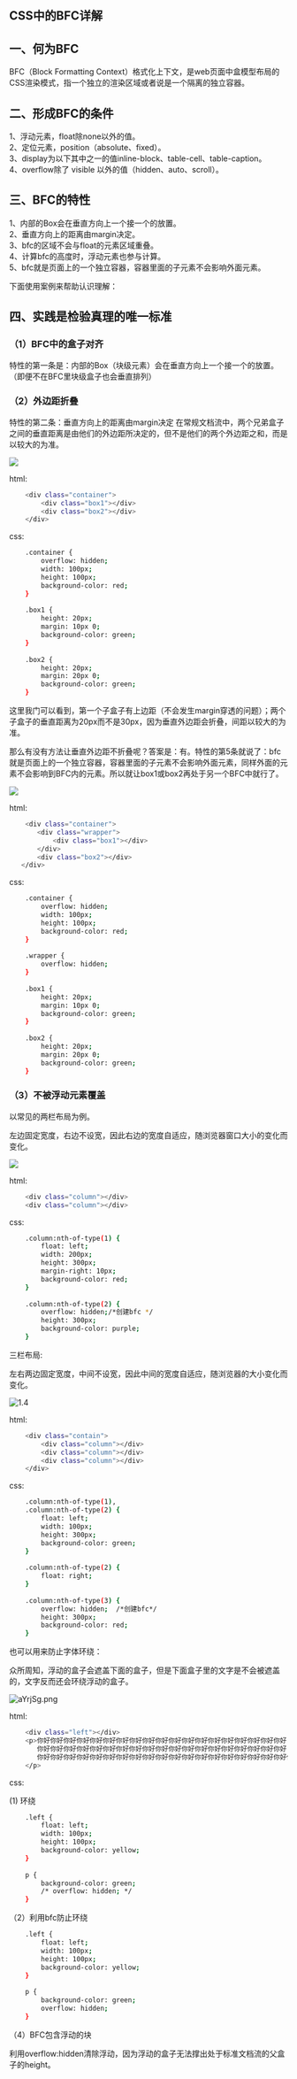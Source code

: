 ## CSS中的BFC详解

## 一、何为BFC

BFC（Block Formatting Context）格式化上下文，是web页面中盒模型布局的CSS渲染模式，指一个独立的渲染区域或者说是一个隔离的独立容器。

## 二、形成BFC的条件

1、浮动元素，float除none以外的值。<br />
2、定位元素，position（absolute、fixed）。<br />
3、display为以下其中之一的值inline-block、table-cell、table-caption。<br />
4、overflow除了 visible 以外的值（hidden、auto、scroll）。<br />

## 三、BFC的特性

1、内部的Box会在垂直方向上一个接一个的放置。<br />
2、垂直方向上的距离由margin决定。<br />
3、bfc的区域不会与float的元素区域重叠。<br />
4、计算bfc的高度时，浮动元素也参与计算。<br />
5、bfc就是页面上的一个独立容器，容器里面的子元素不会影响外面元素。<br />

下面使用案例来帮助认识理解：

## 四、实践是检验真理的唯一标准

### （1）BFC中的盒子对齐

特性的第一条是：内部的Box（块级元素）会在垂直方向上一个接一个的放置。（即便不在BFC里块级盒子也会垂直排列）

### （2）外边距折叠

特性的第二条：垂直方向上的距离由margin决定
在常规文档流中，两个兄弟盒子之间的垂直距离是由他们的外边距所决定的，但不是他们的两个外边距之和，而是以较大的为准。

![](https://s1.ax1x.com/2020/08/02/aYrzOs.th.png)

html:

```sh
    <div class="container">
        <div class="box1"></div>
        <div class="box2"></div>
    </div>
```

css: 

```sh
    .container {
        overflow: hidden;
        width: 100px;
        height: 100px;
        background-color: red;
    }
    
    .box1 {
        height: 20px;
        margin: 10px 0;
        background-color: green;
    }
    
    .box2 {
        height: 20px;
        margin: 20px 0;
        background-color: green;
    }
```
这里我门可以看到，第一个子盒子有上边距（不会发生margin穿透的问题）；两个子盒子的垂直距离为20px而不是30px，因为垂直外边距会折叠，间距以较大的为准。

 那么有没有方法让垂直外边距不折叠呢？答案是：有。特性的第5条就说了：bfc就是页面上的一个独立容器，容器里面的子元素不会影响外面元素，同样外面的元素不会影响到BFC内的元素。所以就让box1或box2再处于另一个BFC中就行了。

 ![](https://s1.ax1x.com/2020/08/02/aYrxyj.th.png)

 html:

 ```sh
     <div class="container">
        <div class="wrapper">
            <div class="box1"></div>
        </div>
        <div class="box2"></div>
    </div>
```

css:

```sh
    .container {
        overflow: hidden;
        width: 100px;
        height: 100px;
        background-color: red;
    }
    
    .wrapper {
        overflow: hidden;
    }
    
    .box1 {
        height: 20px;
        margin: 10px 0;
        background-color: green;
    }
    
    .box2 {
        height: 20px;
        margin: 20px 0;
        background-color: green;
    }
```

### （3）不被浮动元素覆盖 

以常见的两栏布局为例。

左边固定宽度，右边不设宽，因此右边的宽度自适应，随浏览器窗口大小的变化而变化。

![](https://s1.ax1x.com/2020/08/02/aYrvlQ.md.png)

html:

```sh
    <div class="column"></div>
    <div class="column"></div>
```

css: 

```sh
    .column:nth-of-type(1) {
        float: left;
        width: 200px;
        height: 300px;
        margin-right: 10px;
        background-color: red;
    }
    
    .column:nth-of-type(2) {
        overflow: hidden;/*创建bfc */
        height: 300px;
        background-color: purple;
    }
```

三栏布局:

左右两边固定宽度，中间不设宽，因此中间的宽度自适应，随浏览器的大小变化而变化。

![1.4](https://s1.ax1x.com/2020/08/02/aYspmn.th.png)

html:

```sh
    <div class="contain">
        <div class="column"></div>
        <div class="column"></div>
        <div class="column"></div>
    </div>
```

css: 

```sh
    .column:nth-of-type(1),
    .column:nth-of-type(2) {
        float: left;
        width: 100px;
        height: 300px;
        background-color: green;
    }
    
    .column:nth-of-type(2) {
        float: right;
    }
    
    .column:nth-of-type(3) {
        overflow: hidden;  /*创建bfc*/
        height: 300px;
        background-color: red;
    }
```

也可以用来防止字体环绕：

众所周知，浮动的盒子会遮盖下面的盒子，但是下面盒子里的文字是不会被遮盖的，文字反而还会环绕浮动的盒子。

![aYrjSg.png](https://s1.ax1x.com/2020/08/02/aYrjSg.png)

html:

```sh
    <div class="left"></div>
    <p>你好你好你好你好你好你好你好你好你好你好你好你好你好你好你好你好你好你好你好
       你好你好你好你好你好你好你好你好你好你好你好你好你好你好你好你好你好你好你好
       你好你好你好你好你好你好你好你好你好你好你好你好你好你好你好你好你好你好你好你好你好你好你好
    </p>
```

css:

(1) 环绕

```sh
    .left {
        float: left;
        width: 100px;
        height: 100px;
        background-color: yellow;
    }
    
    p {
        background-color: green;
        /* overflow: hidden; */
    }
```

（2）利用bfc防止环绕

```sh
    .left {
        float: left;
        width: 100px;
        height: 100px;
        background-color: yellow;
    }
    
    p {
        background-color: green;
        overflow: hidden;
    }
```

（4）BFC包含浮动的块

利用overflow:hidden清除浮动，因为浮动的盒子无法撑出处于标准文档流的父盒子的height。
